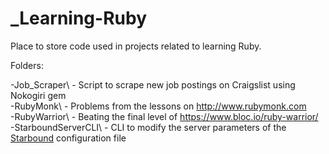 _Learning-Ruby
================

Place to store code used in projects related to learning Ruby.

Folders:

-Job_Scraper\ - Script to scrape new job postings on Craigslist using Nokogiri
gem  
-RubyMonk\ - Problems from the lessons on http://www.rubymonk.com  
-RubyWarrior\ - Beating the final level of https://www.bloc.io/ruby-warrior/  
-StarboundServerCLI\ - CLI to modify the server parameters of the
[Starbound](http://playstarbound.com) configuration file  
